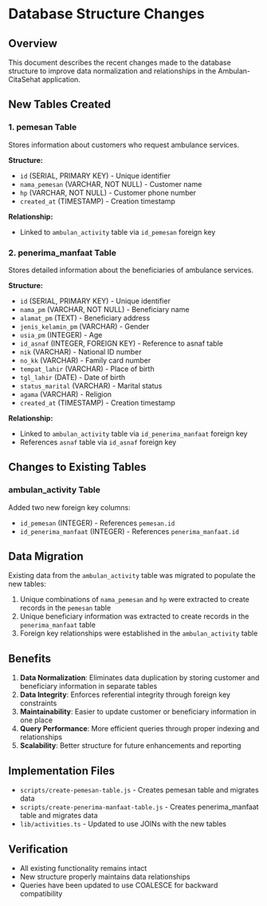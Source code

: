 # Database Structure Changes

## Overview
This document describes the recent changes made to the database structure to improve data normalization and relationships in the Ambulan-CitaSehat application.

## New Tables Created

### 1. pemesan Table
Stores information about customers who request ambulance services.

**Structure:**
- `id` (SERIAL, PRIMARY KEY) - Unique identifier
- `nama_pemesan` (VARCHAR, NOT NULL) - Customer name
- `hp` (VARCHAR, NOT NULL) - Customer phone number
- `created_at` (TIMESTAMP) - Creation timestamp

**Relationship:**
- Linked to `ambulan_activity` table via `id_pemesan` foreign key

### 2. penerima_manfaat Table
Stores detailed information about the beneficiaries of ambulance services.

**Structure:**
- `id` (SERIAL, PRIMARY KEY) - Unique identifier
- `nama_pm` (VARCHAR, NOT NULL) - Beneficiary name
- `alamat_pm` (TEXT) - Beneficiary address
- `jenis_kelamin_pm` (VARCHAR) - Gender
- `usia_pm` (INTEGER) - Age
- `id_asnaf` (INTEGER, FOREIGN KEY) - Reference to asnaf table
- `nik` (VARCHAR) - National ID number
- `no_kk` (VARCHAR) - Family card number
- `tempat_lahir` (VARCHAR) - Place of birth
- `tgl_lahir` (DATE) - Date of birth
- `status_marital` (VARCHAR) - Marital status
- `agama` (VARCHAR) - Religion
- `created_at` (TIMESTAMP) - Creation timestamp

**Relationship:**
- Linked to `ambulan_activity` table via `id_penerima_manfaat` foreign key
- References `asnaf` table via `id_asnaf` foreign key

## Changes to Existing Tables

### ambulan_activity Table
Added two new foreign key columns:
- `id_pemesan` (INTEGER) - References `pemesan.id`
- `id_penerima_manfaat` (INTEGER) - References `penerima_manfaat.id`

## Data Migration
Existing data from the `ambulan_activity` table was migrated to populate the new tables:
1. Unique combinations of `nama_pemesan` and `hp` were extracted to create records in the `pemesan` table
2. Unique beneficiary information was extracted to create records in the `penerima_manfaat` table
3. Foreign key relationships were established in the `ambulan_activity` table

## Benefits
1. **Data Normalization**: Eliminates data duplication by storing customer and beneficiary information in separate tables
2. **Data Integrity**: Enforces referential integrity through foreign key constraints
3. **Maintainability**: Easier to update customer or beneficiary information in one place
4. **Query Performance**: More efficient queries through proper indexing and relationships
5. **Scalability**: Better structure for future enhancements and reporting

## Implementation Files
- `scripts/create-pemesan-table.js` - Creates pemesan table and migrates data
- `scripts/create-penerima-manfaat-table.js` - Creates penerima_manfaat table and migrates data
- `lib/activities.ts` - Updated to use JOINs with the new tables

## Verification
- All existing functionality remains intact
- New structure properly maintains data relationships
- Queries have been updated to use COALESCE for backward compatibility
